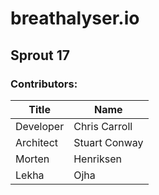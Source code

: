 # breathalyser.io

## Sprout 17

### Contributors:
| Title     | Name          |
|-----------|---------------|
| Developer | Chris Carroll |
| Architect | Stuart Conway |
| Morten    | Henriksen     |
| Lekha     | Ojha          |
